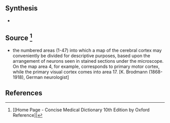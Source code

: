 ## Synthesis
- 
## Source [^1]
- the numbered areas (1-47) into which a map of the cerebral cortex may conveniently be divided for descriptive purposes, based upon the arrangement of neurons seen in stained sections under the microscope. On the map area 4, for example, corresponds to primary motor cortex, while the primary visual cortex comes into area 17. \[K. Brodmann (1868-1918), German neurologist]
## References

[^1]: [[Home Page - Concise Medical Dictionary 10th Edition by Oxford Reference]]